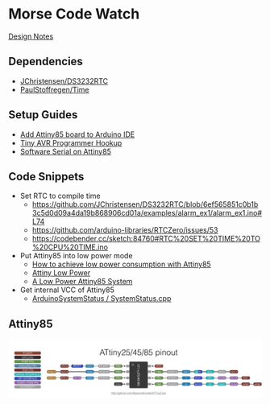# Morse Code Watch

[Design Notes](https://docs.google.com/document/d/19emSS7PLROB8-E7uNJGMzSCD_NhitTL9K84vjGpF9SU/edit)

## Dependencies
- [JChristensen/DS3232RTC](https://github.com/JChristensen/DS3232RTC)
- [PaulStoffregen/Time](https://github.com/PaulStoffregen/Time)

## Setup Guides
- [Add Attiny85 board to Arduino IDE](http://highlowtech.org/?p=1695)
- [Tiny AVR Programmer Hookup](https://learn.sparkfun.com/tutorials/tiny-avr-programmer-hookup-guide/all)
- [Software Serial on Attiny85](https://www.youtube.com/watch?v=9CX4i6rMXS8&ab_channel=TomDonnelly)

## Code Snippets
- Set RTC to compile time
    - https://github.com/JChristensen/DS3232RTC/blob/6ef565851c0b1b3c5d0d09a4da19b868906cd01a/examples/alarm_ex1/alarm_ex1.ino#L74
    - https://github.com/arduino-libraries/RTCZero/issues/53
    - https://codebender.cc/sketch:84760#RTC%20SET%20TIME%20TO%20CPU%20TIME.ino
- Put Attiny85 into low power mode
    - [How to achieve low power consumption with Attiny85](https://electronics.stackexchange.com/questions/349496/how-to-achieve-low-power-consumption-with-attiny85)
    - [Attiny Low Power](http://www.technoblogy.com/show?KX0)
    - [A Low Power Attiny85 System](https://community.element14.com/members-area/personalblogs/b/blog/posts/a-low-power-attiny85-system)
- Get internal VCC of Attiny85
    - [ArduinoSystemStatus / SystemStatus.cpp](https://github.com/cano64/ArduinoSystemStatus/blob/master/SystemStatus.cpp)

## Attiny85

![Attiny85 pinout](./images/attiny85_pinout.jpeg)